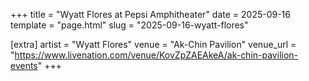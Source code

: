 +++
title = "Wyatt Flores at Pepsi Amphitheater"
date = 2025-09-16
template = "page.html"
slug = "2025-09-16-wyatt-flores"

[extra]
artist = "Wyatt Flores"
venue = "Ak-Chin Pavilion"
venue_url = "https://www.livenation.com/venue/KovZpZAEAkeA/ak-chin-pavilion-events"
+++
